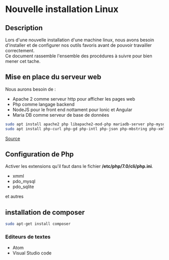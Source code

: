 # Nouvelle installation Linux

## Description

Lors d'une nouvelle installation d'une machine linux, nous avons besoin d'installer et de configurer nos outils favoris
avant de pouvoir travailler correctement.  
Ce document rassemble l'ensemble des procédures à suivre pour bien mener cet tache.

## Mise en place du serveur web

Nous aurons besoin de :
* Apache 2 comme serveur http pour afficher les pages web
* Php comme langage backend
* NodeJS pour le front end nottament pour Ionic et Angular
* Maria DB comme serveur de base de données

```bash
sudo apt install apache2 php libapache2-mod-php mariadb-server php-mysql
sudo apt install php-curl php-gd php-intl php-json php-mbstring php-xml php-zip
```
[Source](https://doc.ubuntu-fr.org/lamp)

## Configuration de Php

Activer les extensions qu'il faut dans le fichier **/etc/php/7.0/cli/php.ini**.

* xmml
* pdo_mysql
* pdo_sqlite

et autres

## installation de composer

```bash
sudo apt-get install composer
```

### Editeurs de textes

* Atom
* Visual Studio code
